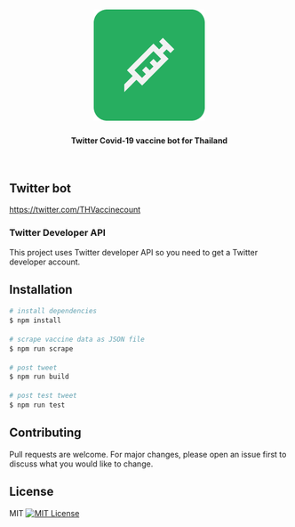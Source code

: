 <h1 align="center">
  <a href="https://twitter.com/THVaccinecount">
    <img src="assets/logo-200px.png" alt="Twitter bot logo"/>
	</a>
</h1>

<h4 align="center">
  Twitter Covid-19 vaccine bot for Thailand
</h4>

<!-- <div align="center">
  <a href="https://github.com/nathakits/spottie-figma-plugin/actions/workflows/node.js.yml">
    <img src="https://github.com/nathakits/spottie-figma-plugin/actions/workflows/node.js.yml/badge.svg?branch=master" alt="Node.js CI">
  </a>
</div> -->
<br>

## Twitter bot
https://twitter.com/THVaccinecount

### Twitter Developer API
This project uses Twitter developer API so you need to get a Twitter developer account.

## Installation

```bash
# install dependencies
$ npm install

# scrape vaccine data as JSON file
$ npm run scrape

# post tweet
$ npm run build

# post test tweet
$ npm run test
```

## Contributing
Pull requests are welcome. For major changes, please open an issue first to discuss what you would like to change.

## License
MIT [![MIT License](https://img.shields.io/badge/license-MIT-blue.svg?style=flat)](LICENSE)
